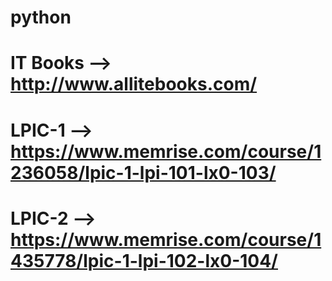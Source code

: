 # python


# IT Books --> http://www.allitebooks.com/


# LPIC-1 --> https://www.memrise.com/course/1236058/lpic-1-lpi-101-lx0-103/

# LPIC-2 --> https://www.memrise.com/course/1435778/lpic-1-lpi-102-lx0-104/
